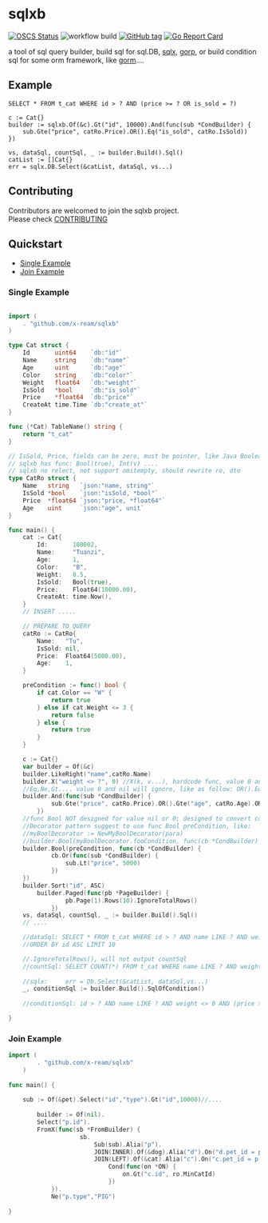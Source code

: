 # sqlxb  
[![OSCS Status](https://www.oscs1024.com/platform/badge/x-ream/sqlxb.svg?size=small)](https://www.oscs1024.com/project/x-ream/sqlxb?ref=badge_small)
![workflow build](https://github.com/x-ream/sqlxb/actions/workflows/go.yml/badge.svg)
[![GitHub tag](https://img.shields.io/github/tag/x-ream/sqlxb.svg?style=flat)](https://github.com/x-ream/sqlxb/tags)
[![Go Report Card](https://goreportcard.com/badge/github.com/x-ream/sqlxb)](https://goreportcard.com/report/github.com/x-ream/sqlxb)

a tool of sql query builder, build sql for sql.DB, [sqlx](https://github.com/jmoiron/sqlx/), [gorp](https://github.com/go-gorp/gorp),
or build condition sql for some orm framework, like [gorm](https://github.com/go-gorm/gorm)....

## Example

    SELECT * FROM t_cat WHERE id > ? AND (price >= ? OR is_sold = ?)
    
    c := Cat{}
	builder := sqlxb.Of(&c).Gt("id", 10000).And(func(sub *CondBuilder) {
		sub.Gte("price", catRo.Price).OR().Eq("is_sold", catRo.IsSold))
    })

    vs, dataSql, countSql, _ := builder.Build().Sql()
    catList := []Cat{}
	err = sqlx.DB.Select(&catList, dataSql, vs...)


## Contributing

Contributors are welcomed to join the sqlxb project. <br>
Please check [CONTRIBUTING](./CONTRIBUTING.md)

## Quickstart

* [Single Example](#single-example)
* [Join Example](#join-example)


### Single Example

```Go

import (
    . "github.com/x-ream/sqlxb"
)

type Cat struct {
	Id       uint64    `db:"id"`
	Name     string    `db:"name"`
	Age      uint      `db:"age"`
	Color    string    `db:"color"`
	Weight   float64   `db:"weight"`
	IsSold   *bool     `db:"is_sold"`
	Price    *float64  `db:"price"`
	CreateAt time.Time `db:"create_at"`
}

func (*Cat) TableName() string {
	return "t_cat"
}

// IsSold, Price, fields can be zero, must be pointer, like Java Boolean....
// sqlxb has func: Bool(true), Int(v) ....
// sqlxb no relect, not support omitempty, should rewrite ro, dto
type CatRo struct {
	Name   string   `json:"name, string"`
	IsSold *bool    `json:"isSold, *bool"`
	Price  *float64 `json:"price, *float64"`
	Age    uint     `json:"age", unit`
}

func main() {
	cat := Cat{
		Id:       100002,
		Name:     "Tuanzi",
		Age:      1,
		Color:    "B",
		Weight:   8.5,
		IsSold:   Bool(true),
		Price:    Float64(10000.00),
		CreateAt: time.Now(),
	}
    // INSERT .....

    // PREPARE TO QUERY
	catRo := CatRo{
		Name:	"Tu",
		IsSold: nil,
		Price:  Float64(5000.00),
		Age:    1,
	}

	preCondition := func() bool {
		if cat.Color == "W" {
			return true
		} else if cat.Weight <= 3 {
			return false
		} else {
			return true
		}
	}

	c := Cat{}
	var builder = Of(&c)
	builder.LikeRight("name",catRo.Name)
	builder.X("weight <> ?", 0) //X(k, v...), hardcode func, value 0 and nil will NOT ignore
    //Eq,Ne,Gt.... value 0 and nil will ignore, like as follow: OR().Eq("is_sold", catRo.IsSold)
	builder.And(func(sub *CondBuilder) {
            sub.Gte("price", catRo.Price).OR().Gte("age", catRo.Age).OR().Eq("is_sold", catRo.IsSold))
	    })
    //func Bool NOT designed for value nil or 0; designed to convert complex logic to bool
    //Decorator pattern suggest to use func Bool preCondition, like:
    //myBoolDecorator := NewMyBoolDecorator(para)
    //builder.Bool(myBoolDecorator.fooCondition, func(cb *CondBuilder) {
	builder.Bool(preCondition, func(cb *CondBuilder) {
            cb.Or(func(sub *CondBuilder) {
                sub.Lt("price", 5000)
            })
	})
	builder.Sort("id", ASC)
        builder.Paged(func(pb *PageBuilder) {
                pb.Page(1).Rows(10).IgnoreTotalRows()
            })
	vs, dataSql, countSql, _ := builder.Build().Sql()
    // ....

    //dataSql: SELECT * FROM t_cat WHERE id > ? AND name LIKE ? AND weight <> 0 AND (price >= ? OR age >= ?) OR (price < ?)
    //ORDER BY id ASC LIMIT 10

	//.IgnoreTotalRows(), will not output countSql
    //countSql: SELECT COUNT(*) FROM t_cat WHERE name LIKE ? AND weight <> 0 AND (price >= ? OR age >= ?) OR (price < ?)
    
    //sqlx: 	err = Db.Select(&catList, dataSql,vs...)
	_, conditionSql := builder.Build().SqlOfCondition()
    
    //conditionSql: id > ? AND name LIKE ? AND weight <> 0 AND (price >= ? OR age >= ?) OR (price < ?)

}
```


### Join Example

```Go
import (
        . "github.com/x-ream/sqlxb"
    )
    
func main() {
	
	sub := Of(&pet).Select("id","type").Gt("id",10000)//....
	
        builder := Of(nil).
		Select("p.id").
		FromX(func(sb *FromBuilder) {
                    sb.
                        Sub(sub).Alia("p").
                        JOIN(INNER).Of(&dog).Alia("d").On("d.pet_id = p.id").
                        JOIN(LEFT).Of(&cat).Alia("c").On("c.pet_id = p.id").
                            Cond(func(on *ON) {
                                on.Gt("c.id", ro.MinCatId)
                            })
		    }).
	        Ne("p.type","PIG")
    
}


```